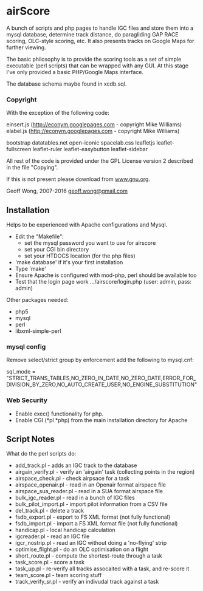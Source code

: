 
# airScore


A bunch of scripts and php pages to handle IGC files and store them into a mysql database, determine track distance, 
do paragliding GAP RACE scoring, OLC-style scoring, etc. It also presents tracks on Google Maps for further viewing.

The basic philosophy is to provide the scoring tools as a set of simple executable (perl scripts)
that can be wrapped with any GUI. At this stage I've only provided a basic PHP/Google Maps  interface. 

The database schema maybe found in xcdb.sql.

### Copyright

With the exception of the following code:

einsert.js (http://econym.googlepages.com - copyright Mike Williams)
elabel.js  (http://econym.googlepages.com - copyright Mike Williams)

bootstrap
datatables.net
open-iconic
spacelab.css
leafletjs
leaflet-fullscreen
leaflet-ruler
leaflet-easybutton
leaflet-sidebar

All rest of the code is provided under the GPL License version 2 
described in the file "Copying".

If this is not present please download from www.gnu.org.

Geoff Wong, 2007-2016
geoff.wong@gmail.com


## Installation

Helps to be experienced with Apache configurations and Mysql.

* Edit the "Makefile":
    - set the mysql password you want to use for airscore
    - set your CGI bin directory
    - set your HTDOCS location (for the php files)
* 'make database' if it's your first installation
* Type 'make'
* Ensure Apache is configured with mod-php, perl should be available too
* Test that the login page work .../airscore/login.php (user: admin, pass: admin)


Other packages needed:

* php5
* mysql
* perl
* libxml-simple-perl

### mysql config

Remove select/strict group by enforcement add the following to mysql.cnf:

sql_mode = "STRICT_TRANS_TABLES,NO_ZERO_IN_DATE,NO_ZERO_DATE,ERROR_FOR_DIVISION_BY_ZERO,NO_AUTO_CREATE_USER,NO_ENGINE_SUBSTITUTION"

### Web Security

* Enable exec() functionality for php.
* Enable CGI (*pl *php) from the main installation directory for Apache

## Script Notes

What do the perl scripts do:

* add_track.pl - adds an IGC track to the database
* airgain_verify.pl - verify an 'airgain' task (collecting points in the region)
* airspace_check.pl - check airpsace for a task
* airspace_openair.pl - read in an Openair format airspace file 
* airspace_sua_reader.pl - read in a SUA format airspace file
* bulk_igc_reader.pl - read in a bunch of IGC files
* bulk_pilot_import.pl - import pilot information from a CSV file
* del_track.pl - delete a track
* fsdb_export.pl - export to FS XML format (not fully functional)
* fsdb_import.pl - import a FS XML format file (not fully functional)
* handicap.pl - local handicap calculation
* igcreader.pl - read an IGC file
* igcr_nostrip.pl - read an IGC without doing a 'no-flying' strip
* optimise_flight.pl - do an OLC optimisation on a flight
* short_route.pl - compute the shortest-route through a task
* task_score.pl - score a task
* task_up.pl - re-verify all tracks assocaited with a task, and re-score it
* team_score.pl - team scoring stuff
* track_verify_sr.pl - verify an indivudal track against a task

